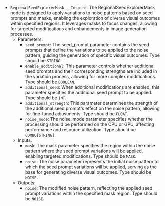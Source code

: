- `RegionalSeedExplorerMask __Inspire`: The RegionalSeedExplorerMask node is designed to apply variations to noise patterns based on seed prompts and masks, enabling the exploration of diverse visual outcomes within specified regions. It leverages masks to focus changes, allowing for targeted modifications and enhancements in image generation processes.
    - Parameters:
        - `seed_prompt`: The seed_prompt parameter contains the seed prompts that define the variations to be applied to the noise pattern, guiding the generation of specific visual outcomes. Type should be `STRING`.
        - `enable_additional`: This parameter controls whether additional seed prompts and their corresponding strengths are included in the variation process, allowing for more complex modifications. Type should be `BOOLEAN`.
        - `additional_seed`: When additional modifications are enabled, this parameter specifies the additional seed prompt to be applied. Type should be `INT`.
        - `additional_strength`: This parameter determines the strength of the additional seed prompt's effect on the noise pattern, allowing for fine-tuned adjustments. Type should be `FLOAT`.
        - `noise_mode`: The noise_mode parameter specifies whether the processing should be performed on the CPU or GPU, affecting performance and resource utilization. Type should be `COMBO[STRING]`.
    - Inputs:
        - `mask`: The mask parameter specifies the region within the noise pattern where the seed prompt variations will be applied, enabling targeted modifications. Type should be `MASK`.
        - `noise`: The noise parameter represents the initial noise pattern to which the seed prompt variations will be applied, serving as the base for generating diverse visual outcomes. Type should be `NOISE`.
    - Outputs:
        - `noise`: The modified noise pattern, reflecting the applied seed prompt variations within the specified mask region. Type should be `NOISE`.
